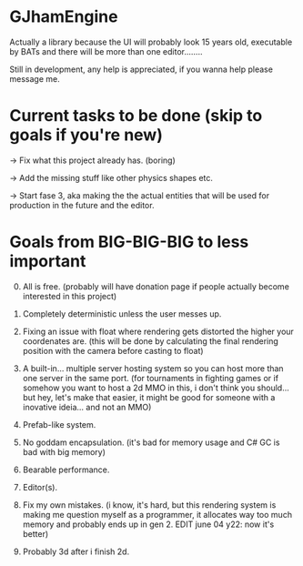 # GJhamEngine

Actually a library because the UI will probably look 15 years old, executable by BATs and there will be more than one editor........

Still in development, any help is appreciated, if you wanna help please message me.

# Current tasks to be done (skip to goals if you're new)

-> Fix what this project already has. (boring)

-> Add the missing stuff like other physics shapes etc.

-> Start fase 3, aka making the the actual entities that will be used for production in the future and the editor.

# Goals from BIG-BIG-BIG to less important

0. All is free. (probably will have donation page if people actually become interested in this project)

1. Completely deterministic unless the user messes up.

2. Fixing an issue with float where rendering gets distorted the higher your coordenates are. (this will be done by calculating the final rendering position with the camera before casting to float)

3. A built-in... multiple server hosting system so you can host more than one server in the same port. (for tournaments in fighting games or if somehow you want to host a 2d MMO in this, i don't think you should... but hey, let's make that easier, it might be good for someone with a inovative ideia... and not an MMO)

4. Prefab-like system.

5. No goddam encapsulation. (it's bad for memory usage and C# GC is bad with big memory)

6. Bearable performance.

7. Editor(s).

8. Fix my own mistakes. (i know, it's hard, but this rendering system is making me question myself as a programmer, it allocates way too much memory and probably ends up in gen 2. EDIT june 04 y22: now it's better)

9. Probably 3d after i finish 2d.
